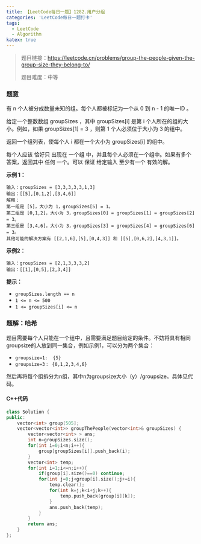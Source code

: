 ```yaml
---
title: 【LeetCode每日一题】1282.用户分组
categories: 'LeetCode每日一题打卡'
tags: 
  - LeetCode
  - Algorithm
katex: true
---
```


> 题目链接：https://leetcode.cn/problems/group-the-people-given-the-group-size-they-belong-to/
>
> 题目难度：中等

### 题意

有 n 个人被分成数量未知的组。每个人都被标记为一个从 0 到 n - 1 的唯一ID 。

给定一个整数数组 groupSizes ，其中 groupSizes[i] 是第 i 个人所在的组的大小。例如，如果 groupSizes[1] = 3 ，则第 1 个人必须位于大小为 3 的组中。

返回一个组列表，使每个人 i 都在一个大小为 groupSizes[i] 的组中。

每个人应该 恰好只 出现在 一个组 中，并且每个人必须在一个组中。如果有多个答案，返回其中 任何 一个。可以 保证 给定输入 至少有一个 有效的解。

**示例 1：**

```
输入：groupSizes = [3,3,3,3,3,1,3]
输出：[[5],[0,1,2],[3,4,6]]
解释：
第一组是 [5]，大小为 1，groupSizes[5] = 1。
第二组是 [0,1,2]，大小为 3，groupSizes[0] = groupSizes[1] = groupSizes[2] = 3。
第三组是 [3,4,6]，大小为 3，groupSizes[3] = groupSizes[4] = groupSizes[6] = 3。 
其他可能的解决方案有 [[2,1,6],[5],[0,4,3]] 和 [[5],[0,6,2],[4,3,1]]。
```

**示例2：**

```
输入：groupSizes = [2,1,3,3,3,2]
输出：[[1],[0,5],[2,3,4]]
```

**提示：**

- `groupSizes.length == n`
- `1 <= n <= 500`
- `1 <= groupSizes[i] <= n`

### 题解：哈希

题目需要每个人只能在一个组中，且需要满足题目给定的条件。不妨将具有相同groupsize的人放到同一集合，例如示例1，可以分为两个集合：

- `groupsize=1:  ​{5}​`
- `groupsize=3： {0,1,2,3,4,6}​`

然后再将每个组拆分为n组，其中n为groupsize大小（y）/groupsize。具体见代码。

#### C++代码

```cpp
class Solution {
public:
    vector<int> group[505];
    vector<vector<int>> groupThePeople(vector<int>& groupSizes) {
        vector<vector<int> > ans;
        int n=groupSizes.size();
        for(int i=0;i<n;i++){
            group[groupSizes[i]].push_back(i);
        }
        vector<int> temp;
        for(int i=1;i<=n;i++){
            if(group[i].size()==0) continue;
            for(int j=0;j<group[i].size();j+=i){
                temp.clear();
                for(int k=j;k<i+j;k++){
                    temp.push_back(group[i][k]);
                }
                ans.push_back(temp);
            }
        }
        return ans;
    }
};
```

